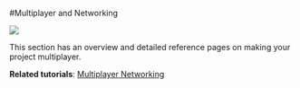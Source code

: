 #Multiplayer and Networking



![](../uploads/Main/UnetIntroImage.png)



This section has an overview and detailed reference pages on making your project multiplayer.

**Related tutorials**: [Multiplayer Networking](https://unity3d.com/learn/tutorials/topics/multiplayer-networking)